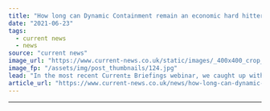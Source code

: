 ```yaml
---
title: "How long can Dynamic Containment remain an economic hard hitter?"
date: "2021-06-23"
tags: 
  - current news
  - news
source: "current news"
image_url: "https://www.current-news.co.uk/static/images/_400x400_crop_center-center/GettyImages-628119492.jpg"
image_fp: "/assets/img/post_thumbnails/124.jpg"
lead: "In the most recent Current± Briefings webinar, we caught up with Habitat Energy's Mike Ryan to discuss when the tipping point of Dynamic Containment prices will be."
article_url: "https://www.current-news.co.uk/news/how-long-can-dynamic-containment-remain-an-economic-hard-hitter?utm_source=rss-feeds&utm_medium=rss&utm_campaign=rss"
---
```


---
